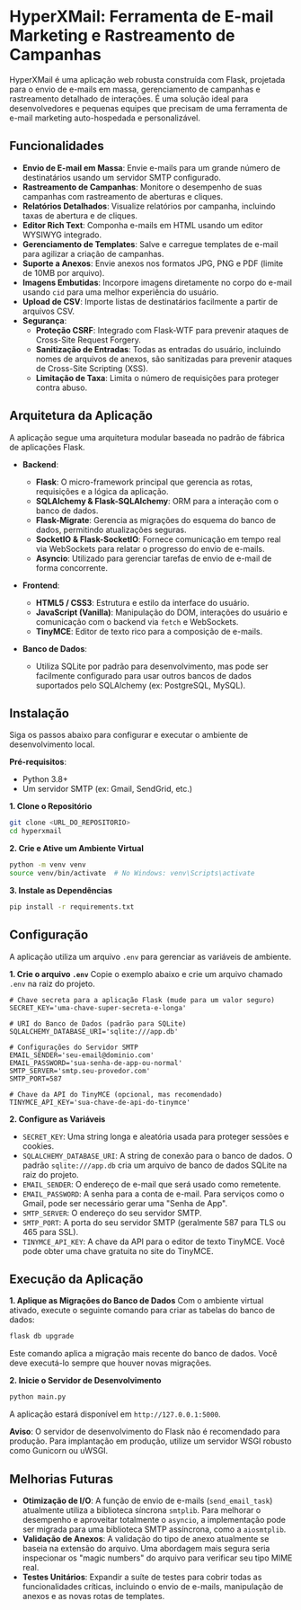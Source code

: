 # HyperXMail: Ferramenta de E-mail Marketing e Rastreamento de Campanhas

HyperXMail é uma aplicação web robusta construída com Flask, projetada para o envio de e-mails em massa, gerenciamento de campanhas e rastreamento detalhado de interações. É uma solução ideal para desenvolvedores e pequenas equipes que precisam de uma ferramenta de e-mail marketing auto-hospedada e personalizável.

## Funcionalidades

- **Envio de E-mail em Massa**: Envie e-mails para um grande número de destinatários usando um servidor SMTP configurado.
- **Rastreamento de Campanhas**: Monitore o desempenho de suas campanhas com rastreamento de aberturas e cliques.
- **Relatórios Detalhados**: Visualize relatórios por campanha, incluindo taxas de abertura e de cliques.
- **Editor Rich Text**: Componha e-mails em HTML usando um editor WYSIWYG integrado.
- **Gerenciamento de Templates**: Salve e carregue templates de e-mail para agilizar a criação de campanhas.
- **Suporte a Anexos**: Envie anexos nos formatos JPG, PNG e PDF (limite de 10MB por arquivo).
- **Imagens Embutidas**: Incorpore imagens diretamente no corpo do e-mail usando `cid` para uma melhor experiência do usuário.
- **Upload de CSV**: Importe listas de destinatários facilmente a partir de arquivos CSV.
- **Segurança**:
  - **Proteção CSRF**: Integrado com Flask-WTF para prevenir ataques de Cross-Site Request Forgery.
  - **Sanitização de Entradas**: Todas as entradas do usuário, incluindo nomes de arquivos de anexos, são sanitizadas para prevenir ataques de Cross-Site Scripting (XSS).
  - **Limitação de Taxa**: Limita o número de requisições para proteger contra abuso.

## Arquitetura da Aplicação

A aplicação segue uma arquitetura modular baseada no padrão de fábrica de aplicações Flask.

- **Backend**:
  - **Flask**: O micro-framework principal que gerencia as rotas, requisições e a lógica da aplicação.
  - **SQLAlchemy & Flask-SQLAlchemy**: ORM para a interação com o banco de dados.
  - **Flask-Migrate**: Gerencia as migrações do esquema do banco de dados, permitindo atualizações seguras.
  - **SocketIO & Flask-SocketIO**: Fornece comunicação em tempo real via WebSockets para relatar o progresso do envio de e-mails.
  - **Asyncio**: Utilizado para gerenciar tarefas de envio de e-mail de forma concorrente.

- **Frontend**:
  - **HTML5 / CSS3**: Estrutura e estilo da interface do usuário.
  - **JavaScript (Vanilla)**: Manipulação do DOM, interações do usuário e comunicação com o backend via `fetch` e WebSockets.
  - **TinyMCE**: Editor de texto rico para a composição de e-mails.

- **Banco de Dados**:
  - Utiliza SQLite por padrão para desenvolvimento, mas pode ser facilmente configurado para usar outros bancos de dados suportados pelo SQLAlchemy (ex: PostgreSQL, MySQL).

## Instalação

Siga os passos abaixo para configurar e executar o ambiente de desenvolvimento local.

**Pré-requisitos**:
- Python 3.8+
- Um servidor SMTP (ex: Gmail, SendGrid, etc.)

**1. Clone o Repositório**
```bash
git clone <URL_DO_REPOSITORIO>
cd hyperxmail
```

**2. Crie e Ative um Ambiente Virtual**
```bash
python -m venv venv
source venv/bin/activate  # No Windows: venv\Scripts\activate
```

**3. Instale as Dependências**
```bash
pip install -r requirements.txt
```

## Configuração

A aplicação utiliza um arquivo `.env` para gerenciar as variáveis de ambiente.

**1. Crie o arquivo `.env`**
Copie o exemplo abaixo e crie um arquivo chamado `.env` na raiz do projeto.

```env
# Chave secreta para a aplicação Flask (mude para um valor seguro)
SECRET_KEY='uma-chave-super-secreta-e-longa'

# URI do Banco de Dados (padrão para SQLite)
SQLALCHEMY_DATABASE_URI='sqlite:///app.db'

# Configurações do Servidor SMTP
EMAIL_SENDER='seu-email@dominio.com'
EMAIL_PASSWORD='sua-senha-de-app-ou-normal'
SMTP_SERVER='smtp.seu-provedor.com'
SMTP_PORT=587

# Chave da API do TinyMCE (opcional, mas recomendado)
TINYMCE_API_KEY='sua-chave-de-api-do-tinymce'
```

**2. Configure as Variáveis**
- `SECRET_KEY`: Uma string longa e aleatória usada para proteger sessões e cookies.
- `SQLALCHEMY_DATABASE_URI`: A string de conexão para o banco de dados. O padrão `sqlite:///app.db` cria um arquivo de banco de dados SQLite na raiz do projeto.
- `EMAIL_SENDER`: O endereço de e-mail que será usado como remetente.
- `EMAIL_PASSWORD`: A senha para a conta de e-mail. Para serviços como o Gmail, pode ser necessário gerar uma "Senha de App".
- `SMTP_SERVER`: O endereço do seu servidor SMTP.
- `SMTP_PORT`: A porta do seu servidor SMTP (geralmente 587 para TLS ou 465 para SSL).
- `TINYMCE_API_KEY`: A chave da API para o editor de texto TinyMCE. Você pode obter uma chave gratuita no site do TinyMCE.

## Execução da Aplicação

**1. Aplique as Migrações do Banco de Dados**
Com o ambiente virtual ativado, execute o seguinte comando para criar as tabelas do banco de dados:
```bash
flask db upgrade
```
Este comando aplica a migração mais recente do banco de dados. Você deve executá-lo sempre que houver novas migrações.

**2. Inicie o Servidor de Desenvolvimento**
```bash
python main.py
```
A aplicação estará disponível em `http://127.0.0.1:5000`.

**Aviso**: O servidor de desenvolvimento do Flask não é recomendado para produção. Para implantação em produção, utilize um servidor WSGI robusto como Gunicorn ou uWSGI.

## Melhorias Futuras

- **Otimização de I/O**: A função de envio de e-mails (`send_email_task`) atualmente utiliza a biblioteca síncrona `smtplib`. Para melhorar o desempenho e aproveitar totalmente o `asyncio`, a implementação pode ser migrada para uma biblioteca SMTP assíncrona, como a `aiosmtplib`.
- **Validação de Anexos**: A validação do tipo de anexo atualmente se baseia na extensão do arquivo. Uma abordagem mais segura seria inspecionar os "magic numbers" do arquivo para verificar seu tipo MIME real.
- **Testes Unitários**: Expandir a suíte de testes para cobrir todas as funcionalidades críticas, incluindo o envio de e-mails, manipulação de anexos e as novas rotas de templates.
